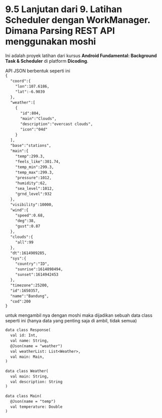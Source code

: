 # 9.5 Lanjutan dari 9. Latihan Scheduler dengan WorkManager. Dimana Parsing REST API menggunakan moshi

Ini adalah proyek latihan dari kursus **Android Fundamental: Background Task & Scheduler** di platform **Dicoding**.



API JSON berbentuk seperti ini <br>
`{` <br>
&nbsp;&nbsp;&nbsp;&nbsp;`"coord":{`<br>
&nbsp;&nbsp;&nbsp;&nbsp;&nbsp;&nbsp;&nbsp;&nbsp;`"lon":107.6186,`<br>
&nbsp;&nbsp;&nbsp;&nbsp;&nbsp;&nbsp;&nbsp;&nbsp;`"lat":-6.9039`<br>
&nbsp;&nbsp;&nbsp;&nbsp;`},`<br>
&nbsp;&nbsp;&nbsp;&nbsp;`"weather":[`<br>
&nbsp;&nbsp;&nbsp;&nbsp;&nbsp;&nbsp;&nbsp;&nbsp;`{`<br>
&nbsp;&nbsp;&nbsp;&nbsp;&nbsp;&nbsp;&nbsp;&nbsp;&nbsp;&nbsp;&nbsp;&nbsp;`"id":804,`<br>
&nbsp;&nbsp;&nbsp;&nbsp;&nbsp;&nbsp;&nbsp;&nbsp;&nbsp;&nbsp;&nbsp;&nbsp;`"main":"Clouds",`<br>
&nbsp;&nbsp;&nbsp;&nbsp;&nbsp;&nbsp;&nbsp;&nbsp;&nbsp;&nbsp;&nbsp;&nbsp;`"description":"overcast clouds",`<br>
&nbsp;&nbsp;&nbsp;&nbsp;&nbsp;&nbsp;&nbsp;&nbsp;&nbsp;&nbsp;&nbsp;&nbsp;`"icon":"04d"`<br>
&nbsp;&nbsp;&nbsp;&nbsp;&nbsp;&nbsp;&nbsp;&nbsp;`}`<br>
&nbsp;&nbsp;&nbsp;&nbsp;`],`<br>
&nbsp;&nbsp;&nbsp;&nbsp;`"base":"stations",`<br>
&nbsp;&nbsp;&nbsp;&nbsp;`"main":{`<br>
&nbsp;&nbsp;&nbsp;&nbsp;&nbsp;&nbsp;&nbsp;&nbsp;`"temp":299.3,`<br>
&nbsp;&nbsp;&nbsp;&nbsp;&nbsp;&nbsp;&nbsp;&nbsp;`"feels_like":301.74,`<br>
&nbsp;&nbsp;&nbsp;&nbsp;&nbsp;&nbsp;&nbsp;&nbsp;`"temp_min":299.3,`<br>
&nbsp;&nbsp;&nbsp;&nbsp;&nbsp;&nbsp;&nbsp;&nbsp;`"temp_max":299.3,`<br>
&nbsp;&nbsp;&nbsp;&nbsp;&nbsp;&nbsp;&nbsp;&nbsp;`"pressure":1012,`<br>
&nbsp;&nbsp;&nbsp;&nbsp;&nbsp;&nbsp;&nbsp;&nbsp;`"humidity":62,`<br>
&nbsp;&nbsp;&nbsp;&nbsp;&nbsp;&nbsp;&nbsp;&nbsp;`"sea_level":1012,`<br>
&nbsp;&nbsp;&nbsp;&nbsp;&nbsp;&nbsp;&nbsp;&nbsp;`"grnd_level":932`<br>
&nbsp;&nbsp;&nbsp;&nbsp;`},`<br>
&nbsp;&nbsp;&nbsp;&nbsp;`"visibility":10000,`<br>
&nbsp;&nbsp;&nbsp;&nbsp;`"wind":{`<br>
&nbsp;&nbsp;&nbsp;&nbsp;&nbsp;&nbsp;&nbsp;&nbsp;`"speed":0.68,`<br>
&nbsp;&nbsp;&nbsp;&nbsp;&nbsp;&nbsp;&nbsp;&nbsp;`"deg":38,`<br>
&nbsp;&nbsp;&nbsp;&nbsp;&nbsp;&nbsp;&nbsp;&nbsp;`"gust":0.87`<br>
&nbsp;&nbsp;&nbsp;&nbsp;`},`<br>
&nbsp;&nbsp;&nbsp;&nbsp;`"clouds":{`<br>
&nbsp;&nbsp;&nbsp;&nbsp;&nbsp;&nbsp;&nbsp;&nbsp;`"all":99`<br>
&nbsp;&nbsp;&nbsp;&nbsp;`},`<br>
&nbsp;&nbsp;&nbsp;&nbsp;`"dt":1614909285,`<br>
&nbsp;&nbsp;&nbsp;&nbsp;`"sys":{`<br>
&nbsp;&nbsp;&nbsp;&nbsp;&nbsp;&nbsp;&nbsp;&nbsp;`"country":"ID",`<br>
&nbsp;&nbsp;&nbsp;&nbsp;&nbsp;&nbsp;&nbsp;&nbsp;`"sunrise":1614898494,`<br>
&nbsp;&nbsp;&nbsp;&nbsp;&nbsp;&nbsp;&nbsp;&nbsp;`"sunset":1614942453`<br>
&nbsp;&nbsp;&nbsp;&nbsp;`},`<br>
&nbsp;&nbsp;&nbsp;&nbsp;`"timezone":25200,`<br>
&nbsp;&nbsp;&nbsp;&nbsp;`"id":1650357,`<br>
&nbsp;&nbsp;&nbsp;&nbsp;`"name":"Bandung",`<br>
&nbsp;&nbsp;&nbsp;&nbsp;`"cod":200`<br>
`}`<br>


untuk mengambil nya dengan moshi maka dijadikan sebuah data class seperti ini (hanya data yang penting saja di ambil, tidak semua) 

`data class Response(` <br>
       &nbsp;&nbsp;&nbsp;&nbsp;`val id: Int,` <br>
       &nbsp;&nbsp;&nbsp;&nbsp;`val name: String,` <br>
       &nbsp;&nbsp;&nbsp;&nbsp;`@Json(name = "weather")` <br>
       &nbsp;&nbsp;&nbsp;&nbsp;`val weatherList: List<Weather>,` <br>
       &nbsp;&nbsp;&nbsp;&nbsp;`val main: Main,` <br>
`)` <br>
<br>
`data class Weather(` <br>
       &nbsp;&nbsp;&nbsp;&nbsp;`val main: String,` <br>
       &nbsp;&nbsp;&nbsp;&nbsp;`val description: String` <br>
`)` <br>
<br>
`data class Main(` <br>
       &nbsp;&nbsp;&nbsp;&nbsp;`@Json(name = "temp")` <br>
       &nbsp;&nbsp;&nbsp;&nbsp;`val temperature: Double` <br>
`)`

